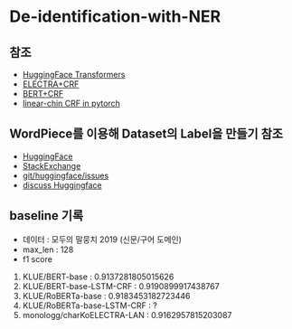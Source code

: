# De-identification-with-NER
  ## 참조
  - [HuggingFace Transformers](https://huggingface.co/docs/transformers/custom_datasets#tok-ner)
  - [ELECTRA+CRF](https://github.com/Hanlard/Electra_CRF_NER)
  - [BERT+CRF](https://github.com/eagle705/pytorch-bert-crf-ner)
  - [linear-chin CRF in pytorch](https://towardsdatascience.com/implementing-a-linear-chain-conditional-random-field-crf-in-pytorch-16b0b9c4b4ea)
  
 ## WordPiece를 이용해 Dataset의 Label을 만들기 참조
  - [HuggingFace](https://huggingface.co/docs/transformers/custom_datasets#tok-ner)
  - [StackExchange](https://datascience.stackexchange.com/questions/69640/what-should-be-the-labels-for-subword-tokens-in-bert-for-ner-task)
  - [git/huggingface/issues](https://github.com/huggingface/transformers/issues/323)
  - [discuss Huggingface](https://discuss.huggingface.co/t/converting-word-level-labels-to-wordpiece-level-for-token-classification/2118/6)   
   

## baseline 기록
  - 데이터 : 모두의 말뭉치 2019 (신문/구어 도메인)
  - max_len : 128
  - f1 score
  1. KLUE/BERT-base : 0.9137281805015626
  2. KLUE/BERT-base-LSTM-CRF : 0.9190899917438767
  3. KLUE/RoBERTa-base : 0.9183453182723446
  4. KLUE/RoBERTa-base-LSTM-CRF : ?
  5. monologg/charKoELECTRA-LAN : 0.9162957815203087
 
